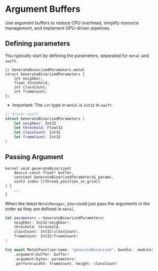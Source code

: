 
# Argument Buffers

Use argument buffers to reduce CPU overhead, simplify resource management, and implement GPU-driven pipelines.

## Defining parameters

You typically start by defining the parameters, separated for `metal` and `swift`.

```metal
// GenerateBinarizedParameters.metal
struct GenerateBinarizedParameters {
    int neighbor;
    float threshold;
    int classCount;
    int frameCount;
};
```

- Important: The `int` type in `metal` is `Int32` in `swift`.

```swift
// driver.swift
struct GenerateBinarizedParameters {
    let neighbor: Int32
    let threshold: Float32
    let classCount: Int32
    let frameCount: Int32
}
```

## Passing Argument

```metal
kernel void generateBinarized(
    device const float* buffer,
    constant GenerateBinarizedParameters& params,
    uint2 index [[thread_position_in_grid]]
) {
    ...
}
```

When the latest `MetalManager`, you could just pass the arguments in the order as they are defined in `metal`.

```swift
let parameters = GenerateBinarizedParameters(
    neighbor: Int32(neighbor), 
    threshold: threshold, 
    classCount: Int32(classCount), 
    frameCount: Int32(frameCount)
)

try await MetalFunction(name: "generateBinarized", bundle: .module)
    .argument(buffer: buffer)
    .argument(bytes: parameters)
    .perform(width: frameCount, height: classCount)
```
